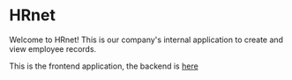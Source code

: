# HRnet

Welcome to HRnet! This is our company's internal application to create and view employee records.

This is the frontend application, the backend is [here](https://github.com/LOOPING-AL/OC-P14-JQuery-React-backend)
